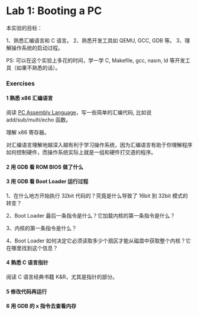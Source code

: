 # Lab 1: Booting a PC

本实验的目标：

1、熟悉汇编语言和 C 语言。
2、熟悉开发工具如 QEMU, GCC, GDB 等。
3、理解操作系统的启动过程。

PS: 可以在这个实验上多花的时间，学一学 C, Makefile, gcc, nasm, ld 等开发工具（如果不熟悉的话）。

### Exercises

#### 1 熟悉 x86 汇编语言

阅读 [PC Assembly Language](https://pdos.csail.mit.edu/6.828/2018/readings/pcasm-book.pdf)，写一些简单的汇编代码, 比如说add/sub/multi/echo 函数。

理解 x86 寄存器。

对汇编语言理解地越深入越有利于学习操作系统，因为汇编语言有助于你理解程序如何控制硬件，而操作系统实际上就是一组和硬件打交道的程序。

#### 2 用 GDB 看 ROM BIOS 做了什么

#### 3 用 GDB 看 Boot Loader 运行过程

1、在什么地方开始执行 32bit 代码的？究竟是什么导致了 16bit 到 32bit 模式的转变？

2、Boot Loader 最后一条指令是什么？它加载内核的第一条指令是什么？

3、内核的第一条指令是什么？

4、Boot Loader 如何决定它必须读取多少个扇区才能从磁盘中获取整个内核？它在哪里找到这个信息？

#### 4 熟悉 C 语言指针

阅读 C 语言经典书籍 K&R，尤其是指针的部分。

#### 5 修改代码再运行

#### 6 用 GDB 的 x 指令去查看内存
